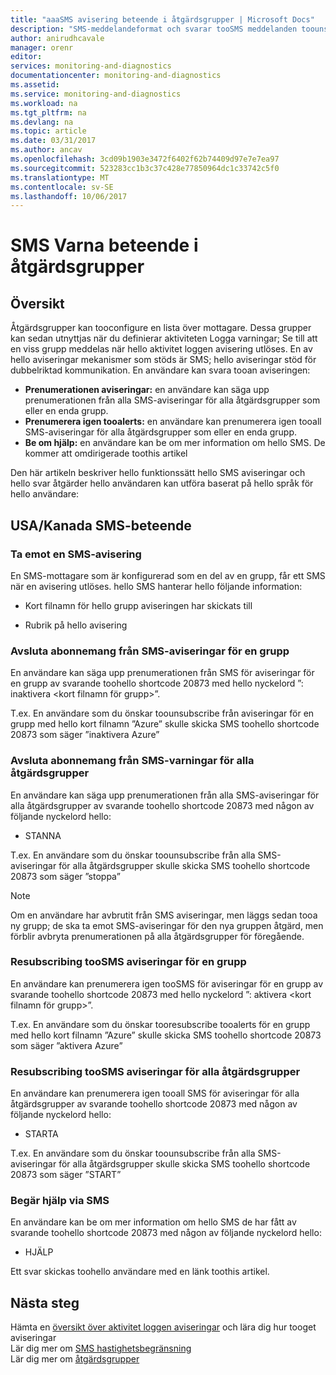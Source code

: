 ```yaml
---
title: "aaaSMS avisering beteende i åtgärdsgrupper | Microsoft Docs"
description: "SMS-meddelandeformat och svarar tooSMS meddelanden toounsubscribe prenumerera igen eller be om hjälp."
author: anirudhcavale
manager: orenr
editor: 
services: monitoring-and-diagnostics
documentationcenter: monitoring-and-diagnostics
ms.assetid: 
ms.service: monitoring-and-diagnostics
ms.workload: na
ms.tgt_pltfrm: na
ms.devlang: na
ms.topic: article
ms.date: 03/31/2017
ms.author: ancav
ms.openlocfilehash: 3cd09b1903e3472f6402f62b74409d97e7e7ea97
ms.sourcegitcommit: 523283cc1b3c37c428e77850964dc1c33742c5f0
ms.translationtype: MT
ms.contentlocale: sv-SE
ms.lasthandoff: 10/06/2017
---
```

# <a name="sms-alert-behavior-in-action-groups"></a>SMS Varna beteende i åtgärdsgrupper
## <a name="overview"></a>Översikt ##
Åtgärdsgrupper kan tooconfigure en lista över mottagare. Dessa grupper kan sedan utnyttjas när du definierar aktiviteten Logga varningar; Se till att en viss grupp meddelas när hello aktivitet loggen avisering utlöses. En av hello aviseringar mekanismer som stöds är SMS; hello aviseringar stöd för dubbelriktad kommunikation. En användare kan svara tooan aviseringen:

- **Prenumerationen aviseringar:** en användare kan säga upp prenumerationen från alla SMS-aviseringar för alla åtgärdsgrupper som eller en enda grupp.  
- **Prenumerera igen tooalerts:** en användare kan prenumerera igen tooall SMS-aviseringar för alla åtgärdsgrupper som eller en enda grupp.  
- **Be om hjälp:** en användare kan be om mer information om hello SMS. De kommer att omdirigerade toothis artikel

Den här artikeln beskriver hello funktionssätt hello SMS aviseringar och hello svar åtgärder hello användaren kan utföra baserat på hello språk för hello användare:

## <a name="usacanada-sms-behavior"></a>USA/Kanada SMS-beteende
### <a name="receiving-an-sms-alert"></a>Ta emot en SMS-avisering
En SMS-mottagare som är konfigurerad som en del av en grupp, får ett SMS när en avisering utlöses. hello SMS hanterar hello följande information:
* Kort filnamn för hello grupp aviseringen har skickats till
- Rubrik på hello avisering

### <a name="unsubscribing-from-sms-alerts-for-one-action-group"></a>Avsluta abonnemang från SMS-aviseringar för en grupp
En användare kan säga upp prenumerationen från SMS för aviseringar för en grupp av svarande toohello shortcode 20873 med hello nyckelord ”: inaktivera &lt;kort filnamn för grupp&gt;”.

T.ex. En användare som du önskar toounsubscribe från aviseringar för en grupp med hello kort filnamn ”Azure” skulle skicka SMS toohello shortcode 20873 som säger ”inaktivera Azure”

### <a name="unsubscribing-from-sms-alerts-for-all-action-groups"></a>Avsluta abonnemang från SMS-varningar för alla åtgärdsgrupper
En användare kan säga upp prenumerationen från alla SMS-aviseringar för alla åtgärdsgrupper av svarande toohello shortcode 20873 med någon av följande nyckelord hello:
* STANNA

T.ex. En användare som du önskar toounsubscribe från alla SMS-aviseringar för alla åtgärdsgrupper skulle skicka SMS toohello shortcode 20873 som säger ”stoppa”

>[!NOTE]
>Om en användare har avbrutit från SMS aviseringar, men läggs sedan tooa ny grupp; de ska ta emot SMS-aviseringar för den nya gruppen åtgärd, men förblir avbryta prenumerationen på alla åtgärdsgrupper för föregående.
>
>

### <a name="resubscribing-toosms-alerts-for-one-action-group"></a>Resubscribing tooSMS aviseringar för en grupp
En användare kan prenumerera igen tooSMS för aviseringar för en grupp av svarande toohello shortcode 20873 med hello nyckelord ”: aktivera &lt;kort filnamn för grupp&gt;”.

T.ex. En användare som du önskar tooresubscribe tooalerts för en grupp med hello kort filnamn ”Azure” skulle skicka SMS toohello shortcode 20873 som säger ”aktivera Azure”

### <a name="resubscribing-toosms-alerts-for-all-action-groups"></a>Resubscribing tooSMS aviseringar för alla åtgärdsgrupper
En användare kan prenumerera igen tooall SMS för aviseringar för alla åtgärdsgrupper av svarande toohello shortcode 20873 med någon av följande nyckelord hello:

* STARTA

T.ex. En användare som du önskar toounsubscribe från alla SMS-aviseringar för alla åtgärdsgrupper skulle skicka SMS toohello shortcode 20873 som säger ”START”

### <a name="requesting-help-via-sms"></a>Begär hjälp via SMS
En användare kan be om mer information om hello SMS de har fått av svarande toohello shortcode 20873 med någon av följande nyckelord hello:
* HJÄLP

Ett svar skickas toohello användare med en länk toothis artikel.

## <a name="next-steps"></a>Nästa steg
Hämta en [översikt över aktivitet loggen aviseringar](monitoring-overview-alerts.md) och lära dig hur tooget aviseringar  
Lär dig mer om [SMS hastighetsbegränsning](monitoring-alerts-rate-limiting.md)  
Lär dig mer om [åtgärdsgrupper](monitoring-action-groups.md)
